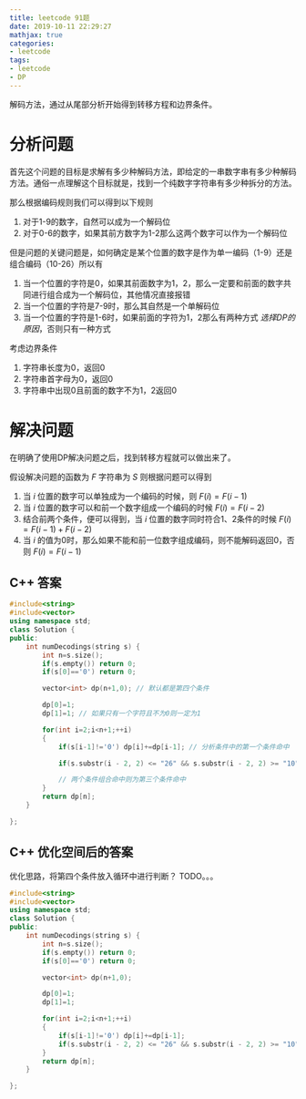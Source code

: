 ```yaml
---
title: leetcode 91题
date: 2019-10-11 22:29:27
mathjax: true
categories:
- leetcode
tags:
- leetcode
- DP
---
```


解码方法，通过从尾部分析开始得到转移方程和边界条件。

<!--more-->

# 分析问题

首先这个问题的目标是求解有多少种解码方法，即给定的一串数字串有多少种解码方法。通俗一点理解这个目标就是，找到一个纯数字字符串有多少种拆分的方法。

那么根据编码规则我们可以得到以下规则

1. 对于1-9的数字，自然可以成为一个解码位
2. 对于0-6的数字，如果其前方数字为1-2那么这两个数字可以作为一个解码位

但是问题的关键问题是，如何确定是某个位置的数字是作为单一编码（1-9）还是组合编码（10-26）所以有
 
1. 当一个位置的字符是0，如果其前面数字为1，2，那么一定要和前面的数字共同进行组合成为一个解码位，其他情况直接报错
2. 当一个位置的字符是7-9时，那么其自然是一个单解码位
3. 当一个位置的字符是1-6时，如果前面的字符为1，2那么有两种方式 *选择DP的原因*，否则只有一种方式 

考虑边界条件

1. 字符串长度为0，返回0
2. 字符串首字母为0，返回0
3. 字符串中出现0且前面的数字不为1，2返回0

# 解决问题

在明确了使用DP解决问题之后，找到转移方程就可以做出来了。

假设解决问题的函数为  $F$ 字符串为 $S$ 则根据问题可以得到

1. 当 $i$ 位置的数字可以单独成为一个编码的时候，则 $F \left( i \right) = F \left( i-1 \right)$
2. 当 $i$ 位置的数字可以和前一个数字组成一个编码的时候 $F \left( i \right) = F \left( i-2 \right)$
3. 结合前两个条件，便可以得到，当 $i$ 位置的数字同时符合1、2条件的时候 $F \left( i \right) = F \left( i-1 \right) +  F \left( i-2 \right)$
4. 当 $i$ 的值为0时，那么如果不能和前一位数字组成编码，则不能解码返回0，否则 $F \left( i \right) = F \left( i-1 \right)$

## C++ 答案

```cpp
#include<string>
#include<vector>
using namespace std;
class Solution {
public:
    int numDecodings(string s) {
        int n=s.size();
        if(s.empty()) return 0;
        if(s[0]=='0') return 0;

        vector<int> dp(n+1,0); // 默认都是第四个条件

        dp[0]=1;
        dp[1]=1; // 如果只有一个字符且不为0则一定为1

        for(int i=2;i<n+1;++i)
        {
            if(s[i-1]!='0') dp[i]+=dp[i-1]; // 分析条件中的第一个条件命中

            if(s.substr(i - 2, 2) <= "26" && s.substr(i - 2, 2) >= "10") dp[i]+=dp[i-2]; // 分析条件中的第二个条件命中

            // 两个条件组合命中则为第三个条件命中
        } 
        return dp[n];
    }

};
```

## C++ 优化空间后的答案

优化思路，将第四个条件放入循环中进行判断？ TODO。。。

```cpp
#include<string>
#include<vector>
using namespace std;
class Solution {
public:
    int numDecodings(string s) {
        int n=s.size();
        if(s.empty()) return 0;
        if(s[0]=='0') return 0;

        vector<int> dp(n+1,0);

        dp[0]=1;
        dp[1]=1;

        for(int i=2;i<n+1;++i)
        {
            if(s[i-1]!='0') dp[i]+=dp[i-1];
            if(s.substr(i - 2, 2) <= "26" && s.substr(i - 2, 2) >= "10") dp[i]+=dp[i-2];
        }
        return dp[n];
    }

};
```
